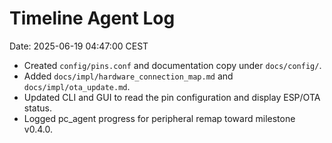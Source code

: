 # Timeline Agent Log
Date: 2025-06-19 04:47:00 CEST

- Created `config/pins.conf` and documentation copy under `docs/config/`.
- Added `docs/impl/hardware_connection_map.md` and `docs/impl/ota_update.md`.
- Updated CLI and GUI to read the pin configuration and display ESP/OTA status.
- Logged pc_agent progress for peripheral remap toward milestone v0.4.0.
